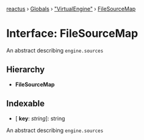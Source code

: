 [reactus](../README.md) › [Globals](../globals.md) › ["VirtualEngine"](../modules/_virtualengine_.md) › [FileSourceMap](_virtualengine_.filesourcemap.md)

# Interface: FileSourceMap

An abstract describing `engine.sources`

## Hierarchy

* **FileSourceMap**

## Indexable

* \[ **key**: *string*\]: string

An abstract describing `engine.sources`
